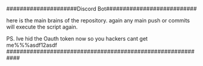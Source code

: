 #####################Discord Bot###########################

here is the main brains of the repository.
again
any main push or commits will execute the script again.

PS. Ive hid the Oauth token now so you hackers cant get me%%%asdf12asdf
############################################################
